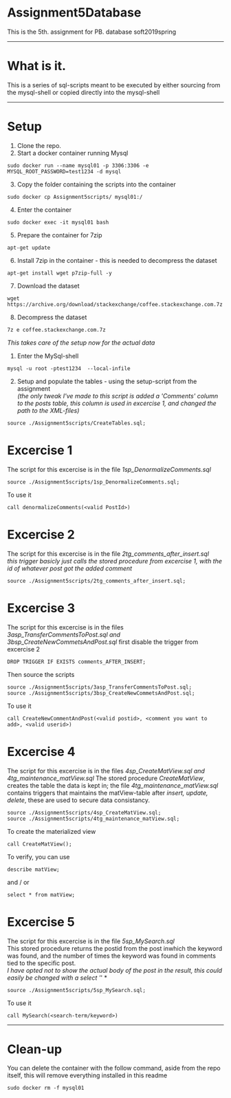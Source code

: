 # Assignment5Database
This is the 5th. assignment for PB. database soft2019spring

-----------------------------------------------------------------------------------------------------------------
# What is it.
This is a series of sql-scripts meant to be executed by either sourcing from the mysql-shell or copied directly into the mysql-shell

------------------------------------------------------------------------------------------------------------------------
# Setup

1) Clone the repo.
2) Start a docker container running Mysql
````
sudo docker run --name mysql01 -p 3306:3306 -e MYSQL_ROOT_PASSWORD=test1234 -d mysql

````
3) Copy the folder containing the scripts into the container
````
sudo docker cp Assignment5scripts/ mysql01:/
````
4) Enter the container
```
sudo docker exec -it mysql01 bash 
```
5) Prepare the container for 7zip
```
apt-get update
```
6) Install 7zip in the container - this is needed to decompress the dataset
```
apt-get install wget p7zip-full -y
```
7) Download the dataset
```
wget https://archive.org/download/stackexchange/coffee.stackexchange.com.7z
```
8) Decompress the dataset
```
7z e coffee.stackexchange.com.7z 
```

*This takes care of the setup now for the actual data*

1) Enter the MySql-shell
```
mysql -u root -ptest1234  --local-infile
```
2) Setup and populate the tables - using the setup-script from the assignment <br>
*(the only tweak I've made to this script is added a 'Comments' column to the posts table, this column is used in excercise 1, and changed the path to the XML-files)*
````
source ./Assignment5scripts/CreateTables.sql;
````

# Excercise 1
The script for this excercise is in the file *1sp_DenormalizeComments.sql*
```
source ./Assignment5scripts/1sp_DenormalizeComments.sql;
```
To use it
```
call denormalizeComments(<valid PostId>)
```
# Excercise 2
The script for this excercise is in the file *2tg_comments_after_insert.sql*<br>
*this trigger basicly just calls the stored procedure from excercise 1, with the id of whatever post got the added comment*
```
source ./Assignment5scripts/2tg_comments_after_insert.sql;
```
# Excercise 3
The script for this excercise is in the files *3asp_TransferCommentsToPost.sql and 3bsp_CreateNewCommetsAndPost.sql*
first disable the trigger from excercise 2
```
DROP TRIGGER IF EXISTS comments_AFTER_INSERT;
```
Then source the scripts
```
source ./Assignment5scripts/3asp_TransferCommentsToPost.sql;
source ./Assignment5scripts/3bsp_CreateNewCommetsAndPost.sql;
```
To use it 
```
call CreateNewCommentAndPost(<valid postid>, <comment you want to add>, <valid userid>)
```
# Excercise 4
The script for this excercise is in the files *4sp_CreateMatView.sql and 4tg_maintenance_matView.sql*
The stored procedure *CreateMatView*, creates the table the data is kept in; the file *4tg_maintenance_matView.sql* contains triggers that maintains the matView-table after *insert, update, delete*, these are used to secure data consistancy.
```
source ./Assignment5scripts/4sp_CreateMatView.sql;
source ./Assignment5scripts/4tg_maintenance_matView.sql;
```
To create the materialized view
```
call CreateMatView();
```
To verify, you can use
```
describe matView;
```
and / or
```
select * from matView;
```

# Excercise 5
The script for this excercise is in the file *5sp_MySearch.sql*<br>
This stored procedure returns the postid from the post inwhich the keyword was found, and the number of times the keyword was found in comments tied to the specific post.<br>
*I have opted not to show the actual body of the post in the result, this could easily be changed with a select '*' *
```
source ./Assignment5scripts/5sp_MySearch.sql;
```
To use it 
```
call MySearch(<search-term/keyword>)
```



--------------------------------------------------------------------------------------------------------------------
# Clean-up
You can delete the container with the follow command, aside from the repo itself, this will remove everything installed in this readme
```
sudo docker rm -f mysql01
```
